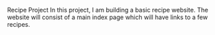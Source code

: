 Recipe Project
In this project, I am building a basic recipe website. The website will consist of a main index page which will have links to a few recipes.